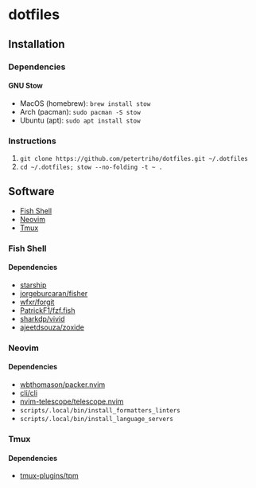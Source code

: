 # dotfiles

## Installation

### Dependencies

#### GNU Stow

- MacOS (homebrew): `brew install stow`
- Arch (pacman): `sudo pacman -S stow`
- Ubuntu (apt): `sudo apt install stow`

### Instructions

1. `git clone https://github.com/petertriho/dotfiles.git ~/.dotfiles`
2. `cd ~/.dotfiles; stow --no-folding -t ~ .`

## Software

- [Fish Shell](https://fishshell.com/)
- [Neovim](https://neovim.io/)
- [Tmux](https://github.com/tmux/tmux)

### Fish Shell

#### Dependencies

- [starship](https://starship.rs/)
- [jorgeburcaran/fisher](https://github.com/jorgebucaran/fisher)
- [wfxr/forgit](https://github.com/wfxr/forgit)
- [PatrickF1/fzf.fish](https://github.com/PatrickF1/fzf.fish)
- [sharkdp/vivid](https://github.com/sharkdp/vivid)
- [ajeetdsouza/zoxide](https://github.com/ajeetdsouza/zoxide)

### Neovim

#### Dependencies

- [wbthomason/packer.nvim](https://github.com/wbthomason/packer.nvim)
- [cli/cli](https://github.com/cli/cli)
- [nvim-telescope/telescope.nvim](https://github.com/nvim-telescope/telescope.nvim)
- `scripts/.local/bin/install_formatters_linters`
- `scripts/.local/bin/install_language_servers`

### Tmux

#### Dependencies

- [tmux-plugins/tpm](https://github.com/tmux-plugins/tpm)
